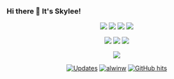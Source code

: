 ### Hi there 👋 It's Skylee!

<p align="center">
  <img src="https://img.shields.io/badge/-@skylee03-181717?style=flat-square&logo=github&logoColor=white&link=https://github.com/skylee03"/>
  <img src="https://img.shields.io/badge/-i@skylee.xyz-orange?style=flat-square&logo=mail.ru&logoColor=white&link=mailto:i@skylee.xyz">
  <img src="https://img.shields.io/badge/-@skylee03-0084ff?style=flat-square&logo=zhihu&logoColor=white&link=https://www.zhihu.com/people/skylee03">
  <img src="https://img.shields.io/badge/-@skylee03-green?style=flat-square&logo=blogger&logoColor=white&link=https://www.cnblogs.com/skylee03/">
</p>

<p align="center">
  <img src="https://img.shields.io/badge/-@skylee-5b4638?style=flat-square&logo=codechef&logoColor=white&link=https://www.codechef.com/users/skylee">
  <img src="https://img.shields.io/badge/-@mingtian-323754?style=flat-square&logo=hackerearth&logoColor=white&link=https://www.hackerearth.com/@mingtian">
  <img src="https://img.shields.io/badge/-@skylee-1f8acb?style=flat-square&logo=codeforces&logoColor=white&link=http://codeforces.com/profile/skylee">
</p>

<p align="center">
  <img src="https://github-readme-stats.vercel.app/api?username=skylee03&show_icons=true">
</p>

<p align="center">
  <a href="https://github.com/skylee03?tab=followers" target="_blank"><img alt="Updates" src="https://img.shields.io/badge/--000000?style=flat-square&logo=RSS&logoColor=white"></a>
  <a href="https://github.com/skylee03" target="_blank"><img alt="alwinw" src="https://badges.pufler.dev/visits/skylee03/skylee03?logo=GitHub&label=visits&color=success&logoColor=white&style=flat-square"/></a>
  <a href="https://github.com/skylee03/skylee03" target="_blank"><img alt="GitHub hits" src="https://img.shields.io/github/last-commit/skylee03/skylee03?label=profile%20updated&style=flat-square"></a>
</p>
